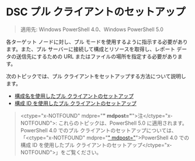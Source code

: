 # DSC プル クライアントのセットアップ

> 適用先: Windows PowerShell 4.0、Windows PowerShell 5.0

各ターゲット ノードに対し、プル モードを使用するように指示する必要があります。また、プル サーバーに接続して構成とリソースを取得し、レポート データの送信先にするための URL またはファイルの場所を指定する必要があります。


次のトピックでは、プル クライアントをセットアップする方法について説明します。

* [構成名を使用したプル クライアントのセットアップ](pullClientConfigNames.md)
* [構成 ID を使用したプル クライアントのセットアップ](pullClientConfigID.md)

> <ctype="x-NOTFOUND" mdpre="**" mdpost="**">注</ctype="x-NOTFOUND">: これらのトピックは、PowerShell 5.0 に適用されます。 PowerShell 4.0 でのプル クライアントのセットアップについては、「<ctype="x-NOTFOUND" mdpre="[" mdpost="](pullClientConfigID4.md)">PowerShell 4.0 での構成 ID を使用したプル クライアントのセットアップ</ctype="x-NOTFOUND">」をご覧ください。


<!--HONumber=Mar16_HO4-->


